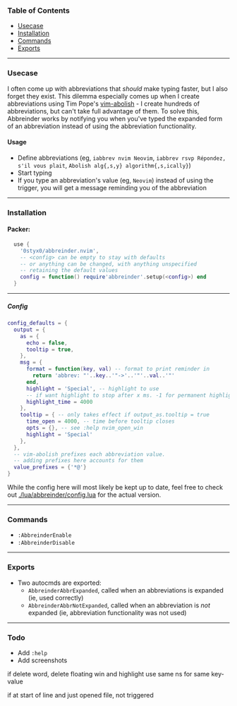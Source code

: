 ### Table of Contents
+ [Usecase](#usecase)
+ [Installation](#installation)
+ [Commands](#commands)
+ [Exports](#exports)

---

### Usecase
I often come up with abbreviations that _should_ make typing faster, but I also forget they exist.
This dilemma especially comes up when I create abbreviations using Tim Pope's [vim-abolish](https://github.com/tpope/vim-abolish) - I create hundreds of abbreviations, but can't take full advantage of them. To solve this, Abbreinder works by notifying you when you've typed the expanded form of an abbreviation instead of using the abbreviation functionality.


#### Usage
+ Define abbreviations (eg, `iabbrev nvim Neovim`, `iabbrev rsvp Répondez, s'il vous plait`, `Abolish alg{,s,y} algorithm{,s,ically}`)
+ Start typing
+ If you type an abbreviation's value (eg, `Neovim`) instead of using the trigger, you will get a message reminding you of the abbreviation

---

### Installation

#### Packer:
```lua
  use {
    '0styx0/abbreinder.nvim',
    -- <config> can be empty to stay with defaults
    -- or anything can be changed, with anything unspecified
    -- retaining the default values
    config = function() require'abbreinder'.setup(<config>) end
  }
```

----

##### Config
```lua
config_defaults = {
  output = {
    as = {
      echo = false,
      tooltip = true,
    },
    msg = {
      format = function(key, val) -- format to print reminder in
        return 'abbrev: "'..key..'"->'..'"'..val..'"'
      end,
      highlight = 'Special', -- highlight to use
      -- if want highlight to stop after x ms. -1 for permanent highlight
      highlight_time = 4000
    },
    tooltip = { -- only takes effect if output_as.tooltip = true
      time_open = 4000, -- time before tooltip closes
      opts = {}, -- see :help nvim_open_win
      highlight = 'Special'
    },
  },
  -- vim-abolish prefixes each abbreviation value.
  -- adding prefixes here accounts for them
  value_prefixes = {'*@'}
}
```
While the config here will most likely be kept up to date, feel free to check out [./lua/abbreinder/config.lua](./lua/abbreinder/config.lua) for the actual version.

---

### Commands
+ `:AbbreinderEnable`
+ `:AbbreinderDisable`

---

### Exports
+ Two autocmds are exported:
  + `AbbreinderAbbrExpanded`, called when an abbreviations is expanded (ie, used correctly)
  + `AbbreinderAbbrNotExpanded`, called when an abbreviation is _not_ expanded (ie, abbreviation functionality was not used)

---

### Todo
+ Add `:help`
+ Add screenshots



if delete word, delete floating win and highlight
use same ns for same key-value

if at start of line and just opened file, not triggered
